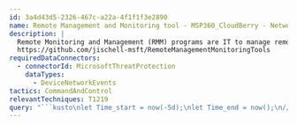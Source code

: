 ```yaml
---
id: 3a4d43d5-2326-467c-a22a-4f1f1f3e2890
name: Remote Management and Monitoring tool - MSP360_CloudBerry - Network Connection
description: |
  Remote Monitoring and Management (RMM) programs are IT to manage remote endpoints. Attackers have begun to abuse these programs to persist or provide C2 channels.
  https://github.com/jischell-msft/RemoteManagementMonitoringTools
requiredDataConnectors:
  - connectorId: MicrosoftThreatProtection
    dataTypes:
      - DeviceNetworkEvents
tactics: CommandAndControl
relevantTechniques: T1219
query: "```kusto\nlet Time_start = now(-5d);\nlet Time_end = now();\n//\nDeviceNetworkEvents\n| where Timestamp between (Time_start..Time_end)\n| where RemoteUrl has_any (\n        'rm.mspbackups.com',\n        'client.rmm.mspbackups.com',\n        'settings.services.mspbackups.com',\n        'connect.ra.msp360.com',\n        'foris.cloudberrylab.com'\n    )\n    and InitiatingProcessVersionInfoCompanyName has_any (\n        'CloudBerry',\n        'MSP360'\n    )\n| summarize FirstSeen=min(Timestamp), LastSeen=max(Timestamp), \n    Report=make_set(ReportId), Count=count() by DeviceId, DeviceName,\n    RemoteUrl \n```"
---
```


